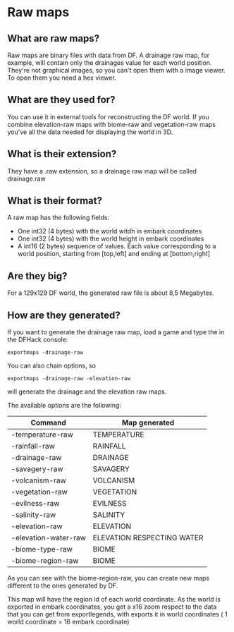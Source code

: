 # **Raw maps**

## What are raw maps?
Raw maps are binary files with data from DF. A drainage raw map, for example, will contain only the
drainages value for each world position. They're not graphical images, so you can't open them with a image
viewer. To open them you need a hex viewer.

## What are they used for?
You can use it in external tools for reconstructing the DF world. If you combine elevation-raw maps
with biome-raw and vegetation-raw maps you've all the data needed for displaying the world in 3D.

## What is their extension?
They have a .raw extension, so a drainage raw map will be called drainage.raw

## What is their format?
A raw map has the following fields:

* One int32 (4 bytes) with the world witdh in embark coordinates
* One int32 (4 bytes) with the world height in embark coordinates
* A int16 (2 bytes) sequence of values. Each value corresponding to a world position,
  starting from [top,left] and ending at [bottom,right]

## Are they big?
For a 129x129 DF world, the generated raw file is about 8,5 Megabytes.

## How are they generated?

If you want to generate the drainage raw map, load a game and type the in the DFHack console:

`exportmaps -drainage-raw`

You can also chain options, so

`exportmaps -drainage-raw -elevation-raw`

will generate the drainage and the elevation raw maps.


The available options are the following:

| Command | Map generated |
| --- | --- |
| -temperature-raw     | TEMPERATURE |
| -rainfall-raw        | RAINFALL |
| -drainage-raw        | DRAINAGE |
| -savagery-raw        | SAVAGERY |
| -volcanism-raw       | VOLCANISM |
| -vegetation-raw      | VEGETATION |
| -evilness-raw        | EVILNESS |
| -salinity-raw        | SALINITY |
| -elevation-raw       | ELEVATION |
| -elevation-water-raw | ELEVATION RESPECTING WATER |
| -biome-type-raw      | BIOME |
| -biome-region-raw    | BIOME |

As you can see with the biome-region-raw, you can create new maps different to the ones generated
by DF.

This map will have the region id of each world coordinate. As the world is exported in embark
coordinates, you get a x16 zoom respect to the data that you can get from exportlegends, with exports
it in world coordinates ( 1 world coordinate = 16 embark coordinate)



